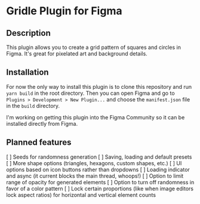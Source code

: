 # Gridle Plugin for Figma

## Description

This plugin allows you to create a grid pattern of squares and circles in Figma. It's great for pixelated art and background details.

## Installation

For now the only way to install this plugin is to clone this repository and run `yarn build` in the root directory. Then you can open Figma and go to `Plugins > Development > New Plugin...` and choose the `manifest.json` file in the `build` directory.

I'm working on getting this plugin into the Figma Community so it can be installed directly from Figma.

## Planned features

[ ] Seeds for randomness generation
[ ] Saving, loading and default presets
[ ] More shape options (triangles, hexagons, custom shapes, etc.)
[ ] UI options based on icon buttons rather than dropdowns
[ ] Loading indicator and async (it current blocks the main thread, whoops!)
[ ] Option to limit range of opacity for generated elements
[ ] Option to turn off randomness in favor of a color pattern
[ ] Lock certain proportions (like when image editors lock aspect ratios) for horizontal and vertical element counts
